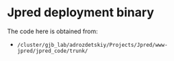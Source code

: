 # Jpred deployment binary

The code here is obtained from:

* `/cluster/gjb_lab/adrozdetskiy/Projects/Jpred/www-jpred/jpred_code/trunk/`
